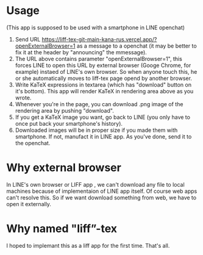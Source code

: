 # Usage
(This app is supposed to be used with a smartphone in LINE openchat)

1. Send URL https://liff-tex-git-main-kana-rus.vercel.app/?openExternalBrowser=1 as a message to a openchat (it may be better to fix it at the header by "announcing" the mmessage).
2.  The URL above contains parameter "openExternalBrowser=1", this forces LINE to open this URL by external browser (Googe Chrome, for example) instaed of LINE's own browser. So when anyone touch this, he or she automatically moves to liff-tex page opend by another browser.
3.  Write KaTeX expressions in textarea (which has "download" button on it's bottom). This app will render KaTeX in rendering area above as you wrote.
4. Whenever you're in the page, you can download .png image of the rendering area by pushing "download".
5. If you get a KaTeX image you want, go back to LINE (you only have to once put back your smartphone's history).
6. Downloaded images will be in proper size if you made them with smartphone. If not, manufact it in LINE app. As you've done, send it to the openchat.

# Why external browser
In LINE's own browser or LIFF app , we can't download any file to local machines because of implementaion of LINE app itself. Of course web apps can't resolve this. So if we want download something from web, we have to open it externally.

# Why named "liff”-tex
I hoped to implemant this as a liff app for the first time. That's all.